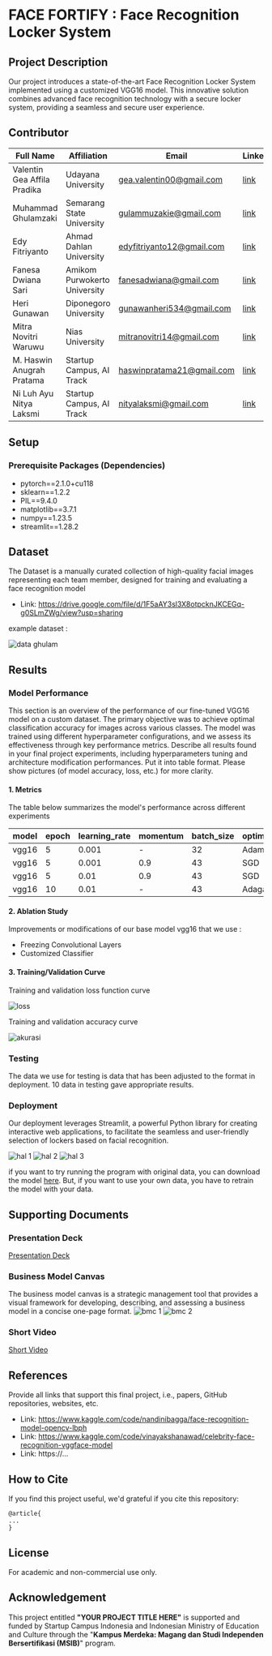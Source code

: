 # FACE FORTIFY : Face Recognition Locker System

## Project Description
Our project introduces a state-of-the-art Face Recognition Locker System implemented using a customized VGG16 model. This innovative solution combines advanced face recognition technology with a secure locker system, providing a seamless and secure user experience.

## Contributor
| Full Name | Affiliation | Email | LinkedIn | Role |
| --- | --- | --- | --- | --- |
| Valentin Gea Affila Pradika | Udayana University | gea.valentin00@gmail.com | [link](https://www.linkedin.com/in/valentin-gea/) | Team Lead |
| Muhammad Ghulamzaki | Semarang State University  | gulammuzakie@gmail.com | [link](https://www.linkedin.com/in/muhammad-ghulamzaki) | Team Member |
| Edy Fitriyanto | Ahmad Dahlan University | edyfitriyanto12@gmail.com | [link](https://www.linkedin.com/in/edy-fitriyanto-12163622a/) |Team Member |
| Fanesa Dwiana Sari | Amikom Purwokerto University | fanesadwiana@gmail.com | [link](https://www.linkedin.com/in/fanesa-dwiana-sari-2b04b125a/) | Team Member |
| Heri Gunawan | Diponegoro University | gunawanheri534@gmail.com | [link](https://www.linkedin.com/in/heri-gunawan-b957401b8/) | Team Member |
| Mitra Novitri Waruwu | Nias University | mitranovitri14@gmail.com | [link](https://www.linkedin.com/in/mitra-novitri-waruwu-00a04a283?utm_source=share&utm_campaign=share_via&utm_content=profile&utm_medium=android_app) | Team Member |
| M. Haswin Anugrah Pratama | Startup Campus, AI Track | haswinpratama21@gmail.com | [link](https://www.linkedin.com/in/haswinpratama/) | Supervisor |
| Ni Luh Ayu Nitya Laksmi | Startup Campus, AI Track | nityalaksmi@gmail.com | [link](https://www.linkedin.com/in/nitya-laksmi-0b152b18b/) | Facilitator |

## Setup
### Prerequisite Packages (Dependencies)
- pytorch==2.1.0+cu118
- sklearn==1.2.2
- PIL==9.4.0
- matplotlib==3.7.1
- numpy==1.23.5
- streamlit==1.28.2

## Dataset
The Dataset is a manually curated collection of high-quality facial images representing each team member, designed for training and evaluating a face recognition model
- Link: https://drive.google.com/file/d/1F5aAY3sl3X8otpcknJKCEGq-g0SLmZWg/view?usp=sharing

example dataset :

![data ghulam](https://github.com/valentingea/face-recognition-locker-system/assets/117613132/2799604c-a994-41af-ba30-ca2539575979)

## Results
### Model Performance
This section is an overview of the performance of our fine-tuned VGG16 model on a custom dataset. The primary objective was to achieve optimal classification accuracy for images across various classes. The model was trained using different hyperparameter configurations, and we assess its effectiveness through key performance metrics.
Describe all results found in your final project experiments, including hyperparameters tuning and architecture modification performances. Put it into table format. Please show pictures (of model accuracy, loss, etc.) for more clarity.

#### 1. Metrics
The table below summarizes the model's performance across different experiments

| model | epoch | learning_rate | momentum | batch_size | optimizer | train_accuracy | val_accuracy |
| --- | --- | --- | --- | --- | --- | --- | --- |
| vgg16 | 5 | 0.001 | - | 32 | Adam | 97% | 96% | 
| vgg16 | 5 | 0.001 | 0.9 | 43 | SGD | 98% | 97% |
| vgg16 | 5 | 0.01 | 0.9 | 43 | SGD | 97% | 96% |
| vgg16 | 10 | 0.01 | - | 43 | Adagard | 96% | 98% |

#### 2. Ablation Study
Improvements or modifications of our base model vgg16 that we use :
- Freezing Convolutional Layers
- Customized Classifier

#### 3. Training/Validation Curve
Training and validation loss function curve

![loss](https://github.com/valentingea/face-recognition-locker-system/assets/117613132/e9957ea7-6050-45a4-ad8b-ba2b8122ff87)

Training and validation accuracy curve

![akurasi](https://github.com/valentingea/face-recognition-locker-system/assets/117613132/5d5e8b31-f0ba-472d-b4e6-57ad5effc5d9)
 
### Testing
The data we use for testing is data that has been adjusted to the format in deployment. 10 data in testing gave appropriate results.

### Deployment
Our deployment leverages Streamlit, a powerful Python library for creating interactive web applications, to facilitate the seamless and user-friendly selection of lockers based on facial recognition.

![hal 1](https://github.com/valentingea/face-recognition-locker-system/assets/117613132/f002bc0c-94ed-4b0b-bd89-1809ccb37f0a)
![hal 2](https://github.com/valentingea/face-recognition-locker-system/assets/117613132/265cd03d-782d-4f40-ade8-5573cd81b8a7)
![hal 3](https://github.com/valentingea/face-recognition-locker-system/assets/117613132/e012fcd0-8671-4703-8a7e-732dbea0078e)

if you want to try running the program with original data, you can download the model [here](https://drive.google.com/file/d/1sO6vQMFZmZaV3uD47ovzGRN8LuQ55hGf/view?usp=sharing). But, if you want to use your own data, you have to retrain the model with your data.

## Supporting Documents
### Presentation Deck
[Presentation Deck](https://drive.google.com/file/d/1ourl5lYNiHLecRYxaus7g-81wTnnRMXT/view?usp=sharing)

### Business Model Canvas
The business model canvas is a strategic management tool that provides a visual framework for developing, describing, and assessing a business model in a concise one-page format.
![bmc 1](https://github.com/valentingea/face-recognition-locker-system/assets/117613132/ca601234-0514-4e1b-9480-4e294afcca02)
![bmc 2](https://github.com/valentingea/face-recognition-locker-system/assets/117613132/3168af70-21fe-4caa-9822-8c2a638ffbd4)

### Short Video
[Short Video](https://drive.google.com/file/d/11GRKILC0B2dW9ttjJQZ0YE1K5kWBUXeA/view?usp=sharing)

## References
Provide all links that support this final project, i.e., papers, GitHub repositories, websites, etc.
- Link: https://www.kaggle.com/code/nandinibagga/face-recognition-model-opencv-lbph
- Link: https://www.kaggle.com/code/vinayakshanawad/celebrity-face-recognition-vggface-model
- Link: https://...

## How to Cite
If you find this project useful, we'd grateful if you cite this repository:
```
@article{
...
}
```

## License
For academic and non-commercial use only.

## Acknowledgement
This project entitled <b>"YOUR PROJECT TITLE HERE"</b> is supported and funded by Startup Campus Indonesia and Indonesian Ministry of Education and Culture through the "**Kampus Merdeka: Magang dan Studi Independen Bersertifikasi (MSIB)**" program.
